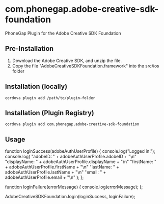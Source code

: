 # com.phonegap.adobe-creative-sdk-foundation

PhoneGap Plugin for the Adobe Creative SDK Foundation

## Pre-Installation

1. Download the Adobe Creative SDK, and unzip the file.
2. Copy the file "AdobeCreativeSDKFoundation.framework" into the src/ios folder

## Installation (locally)

    cordova plugin add /path/to/plugin-folder

## Installation (Plugin Registry)

    cordova plugin add com.phonegap.adobe-creative-sdk-foundation
    
    
## Usage

function loginSuccess(adobeAuthUserProfile) {
    console.log("Logged in.");
    console.log(
        "adobeID: " + adobeAuthUserProfile.adobeID + "\n"
        "displayName: " + adobeAuthUserProfile.displayName + "\n"
        "firstName: " + adobeAuthUserProfile.firstName + "\n"
        "lastName: " + adobeAuthUserProfile.lastName + "\n"
        "email: " + adobeAuthUserProfile.email + "\n"
    );
};

function loginFailure(errorMessage) {
    console.log(errorMessage);
};

AdobeCreativeSDKFoundation.login(loginSuccess, loginFailure);    


